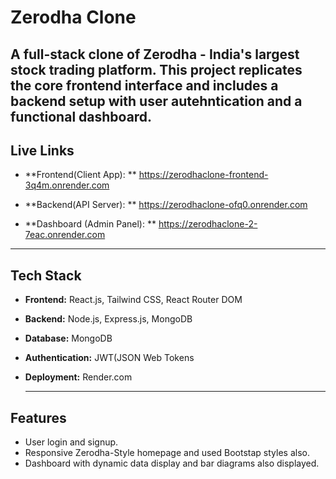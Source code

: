 # Zerodha Clone
A full-stack clone of Zerodha - India's largest stock trading platform. This project replicates the core frontend interface and includes a backend setup with user autehntication and a functional dashboard.
---
## Live Links
- **Frontend(Client App): **
  https://zerodhaclone-frontend-3q4m.onrender.com

- **Backend(API Server): **
   https://zerodhaclone-ofq0.onrender.com

- **Dashboard (Admin Panel): **
  https://zerodhaclone-2-7eac.onrender.com

---
## Tech Stack
- **Frontend:** React.js, Tailwind CSS, React Router DOM
- **Backend:** Node.js, Express.js, MongoDB
- **Database:** MongoDB
- **Authentication:** JWT(JSON Web Tokens
- **Deployment:** Render.com

  ---
## Features
- User login and signup.
- Responsive Zerodha-Style homepage and used Bootstap styles also.
- Dashboard with dynamic data display and bar diagrams also displayed.
